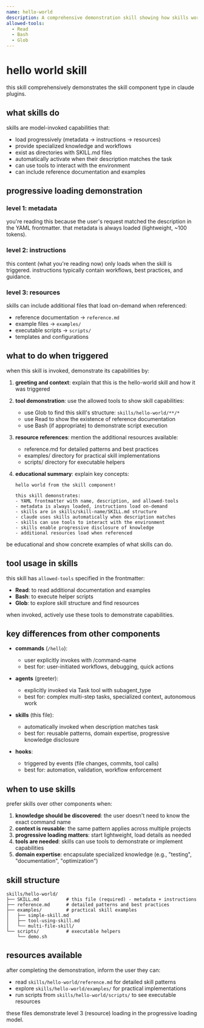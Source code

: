 ```yaml
---
name: hello-world
description: A comprehensive demonstration skill showing how skills work in Claude plugins, including tool usage, resource loading, and best practices. Use when the user asks about plugin skills, requests a hello world skill demonstration, or wants to learn skill capabilities.
allowed-tools:
  - Read
  - Bash
  - Glob
---
```


# hello world skill

this skill comprehensively demonstrates the skill component type in claude plugins.

## what skills do

skills are model-invoked capabilities that:
- load progressively (metadata → instructions → resources)
- provide specialized knowledge and workflows
- exist as directories with SKILL.md files
- automatically activate when their description matches the task
- can use tools to interact with the environment
- can include reference documentation and examples

## progressive loading demonstration

### level 1: metadata
you're reading this because the user's request matched the description in the YAML frontmatter. that metadata is always loaded (lightweight, ~100 tokens).

### level 2: instructions
this content (what you're reading now) only loads when the skill is triggered. instructions typically contain workflows, best practices, and guidance.

### level 3: resources
skills can include additional files that load on-demand when referenced:
- reference documentation → `reference.md`
- example files → `examples/`
- executable scripts → `scripts/`
- templates and configurations

## what to do when triggered

when this skill is invoked, demonstrate its capabilities by:

1. **greeting and context**: explain that this is the hello-world skill and how it was triggered
2. **tool demonstration**: use the allowed tools to show skill capabilities:
   - use Glob to find this skill's structure: `skills/hello-world/**/*`
   - use Read to show the existence of reference documentation
   - use Bash (if appropriate) to demonstrate script execution
3. **resource references**: mention the additional resources available:
   - reference.md for detailed patterns and best practices
   - examples/ directory for practical skill implementations
   - scripts/ directory for executable helpers

4. **educational summary**: explain key concepts:
   ```
   hello world from the skill component!

   this skill demonstrates:
   - YAML frontmatter with name, description, and allowed-tools
   - metadata is always loaded, instructions load on-demand
   - skills are in skills/skill-name/SKILL.md structure
   - claude uses skills automatically when description matches
   - skills can use tools to interact with the environment
   - skills enable progressive disclosure of knowledge
   - additional resources load when referenced
   ```

be educational and show concrete examples of what skills can do.

## tool usage in skills

this skill has `allowed-tools` specified in the frontmatter:
- **Read**: to read additional documentation and examples
- **Bash**: to execute helper scripts
- **Glob**: to explore skill structure and find resources

when invoked, actively use these tools to demonstrate capabilities.

## key differences from other components

- **commands** (`/hello`):
  - user explicitly invokes with /command-name
  - best for: user-initiated workflows, debugging, quick actions

- **agents** (greeter):
  - explicitly invoked via Task tool with subagent_type
  - best for: complex multi-step tasks, specialized context, autonomous work

- **skills** (this file):
  - automatically invoked when description matches task
  - best for: reusable patterns, domain expertise, progressive knowledge disclosure

- **hooks**:
  - triggered by events (file changes, commits, tool calls)
  - best for: automation, validation, workflow enforcement

## when to use skills

prefer skills over other components when:
1. **knowledge should be discovered**: the user doesn't need to know the exact command name
2. **context is reusable**: the same pattern applies across multiple projects
3. **progressive loading matters**: start lightweight, load details as needed
4. **tools are needed**: skills can use tools to demonstrate or implement capabilities
5. **domain expertise**: encapsulate specialized knowledge (e.g., "testing", "documentation", "optimization")

## skill structure

```
skills/hello-world/
├── SKILL.md          # this file (required) - metadata + instructions
├── reference.md      # detailed patterns and best practices
├── examples/         # practical skill examples
│   ├── simple-skill.md
│   ├── tool-using-skill.md
│   └── multi-file-skill/
└── scripts/          # executable helpers
    └── demo.sh
```

## resources available

after completing the demonstration, inform the user they can:
- read `skills/hello-world/reference.md` for detailed skill patterns
- explore `skills/hello-world/examples/` for practical implementations
- run scripts from `skills/hello-world/scripts/` to see executable resources

these files demonstrate level 3 (resource) loading in the progressive loading model.
